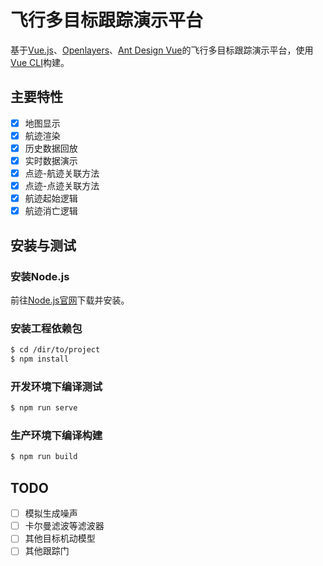 # 飞行多目标跟踪演示平台

基于[Vue.js](https://vuejs.org/)、[Openlayers](https://openlayers.org/)、[Ant Design Vue](https://vue.ant.design)的飞行多目标跟踪演示平台，使用[Vue CLI](https://cli.vuejs.org/)构建。

## 主要特性
- [x] 地图显示
- [x] 航迹渲染
- [x] 历史数据回放
- [x] 实时数据演示
- [x] 点迹-航迹关联方法
- [x] 点迹-点迹关联方法
- [x] 航迹起始逻辑
- [x] 航迹消亡逻辑

## 安装与测试

### 安装Node.js

前往[Node.js官网](https://nodejs.org/zh-cn/)下载并安装。

### 安装工程依赖包

```bash
$ cd /dir/to/project
$ npm install
```

### 开发环境下编译测试
```bash
$ npm run serve
```

### 生产环境下编译构建
```bash
$ npm run build
```

## TODO
- [ ] 模拟生成噪声
- [ ] 卡尔曼滤波等滤波器
- [ ] 其他目标机动模型
- [ ] 其他跟踪门